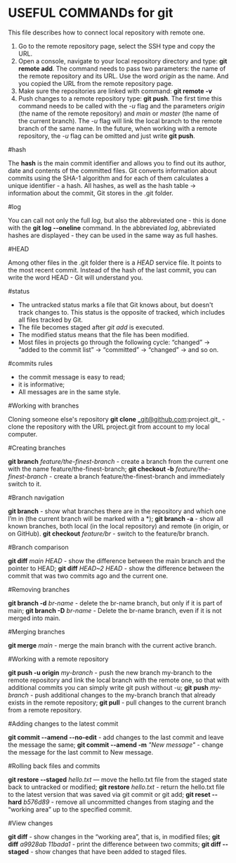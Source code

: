 # USEFUL COMMANDs for git
This file describes how to connect local repository with remote one.
1. Go to the remote repository page, select the SSH type and copy the URL.
2. Open a console, navigate to your local repository directory and type: **git remote add**. The command needs to pass two parameters: the name of the remote repository and its URL. Use the word _origin_ as the name. And you copied the URL from the remote repository page.
3. Make sure the repositories are linked with command: **git remote -v**
4. Push changes to a remote repository type:  **git push**. The first time this command needs to be called with the _-u_ flag and the parameters _origin_ (the name of the remote repository) and _main_ or _master_ (the name of the current branch). The _-u_ flag will link the local branch to the remote branch of the same name. In the future, when working with a remote repository, the _-u_ flag can be omitted and just write **git push**.


#hash

The **hash** is the main commit identifier and allows you to find out its author, date and contents of the committed files.
Git converts information about commits using the SHA-1 algorithm and for each of them calculates a unique identifier - a hash.
All hashes, as well as the hash table → information about the commit, Git stores in the .git folder.


#log

You can call not only the full _log_, but also the abbreviated one - this is done with the **git log --oneline** command.
In the abbreviated _log_, abbreviated hashes are displayed - they can be used in the same way as full hashes.


#HEAD

Among other files in the .git folder there is a _HEAD_ service file. It points to the most recent commit.
Instead of the hash of the last commit, you can write the word HEAD - Git will understand you.


#status

* The untracked status marks a file that Git knows about, but doesn't track changes to. This status is the opposite of tracked, which includes all files tracked by Git.
* The file becomes staged after *git add* is executed.
* The modified status means that the file has been modified.
* Most files in projects go through the following cycle: “changed” → “added to the commit list” → “committed” → “changed” → and so on.


#commits rules

* the commit message is easy to read;
* it is informative;
* All messages are in the same style.

#Working with branches

Cloning someone else's repository
**git clone** _git@github.com:project.git_ - clone the repository with the URL project.git from account to my local computer.

#Creating branches

**git branch** _feature/the-finest-branch_ - create a branch from the current one with the name feature/the-finest-branch;
**git checkout -b** _feature/the-finest-branch_ - create a branch feature/the-finest-branch and immediately switch to it.

#Branch navigation

**git branch** - show what branches there are in the repository and which one I’m in (the current branch will be marked with a *);
**git branch -a** - show all known branches, both local (in the local repository) and remote (in origin, or on GitHub).
**git checkout** _feature/br_ - switch to the feature/br branch.

#Branch comparison

**git diff** _main_ _HEAD_ - show the difference between the main branch and the pointer to HEAD;
**git diff** _HEAD~2_ _HEAD_ - show the difference between the commit that was two commits ago and the current one.

#Removing branches

**git branch -d** _br-name_ - delete the br-name branch, but only if it is part of main;
**git branch -D** _br-name_ - Delete the br-name branch, even if it is not merged into main.

#Merging branches

**git merge** _main_ - merge the main branch with the current active branch.

#Working with a remote repository

**git push -u origin** _my-branch_ - push the new branch my-branch to the remote repository and link the local branch with the remote one, so that with additional commits you can simply write git push without -u;
**git push** _my-branch_ - push additional changes to the my-branch branch that already exists in the remote repository;
**git pull** - pull changes to the current branch from a remote repository.

#Adding changes to the latest commit

**git commit --amend --no-edit** - add changes to the last commit and leave the message the same;
**git commit --amend -m** _"New message"_ - change the message for the last commit to New message.

#Rolling back files and commits

**git restore --staged** _hello.txt_ — move the hello.txt file from the staged state back to untracked or modified;
**git restore** _hello.txt_ - return the hello.txt file to the latest version that was saved via git commit or git add;
**git reset --hard** _b576d89_ - remove all uncommitted changes from staging and the “working area” up to the specified commit.

#View changes

**git diff** - show changes in the “working area”, that is, in modified files;
**git diff** _a9928ab_ _11bada1_ - print the difference between two commits;
**git diff --staged** - show changes that have been added to staged files.
